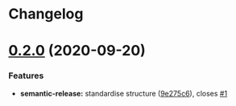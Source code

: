 # Changelog

# [0.2.0](https://github.com/saltstack-formulas/rng-tools-formula/compare/v0.1.0...v0.2.0) (2020-09-20)


### Features

* **semantic-release:** standardise structure ([9e275c6](https://github.com/saltstack-formulas/rng-tools-formula/commit/9e275c6f71b6499cd6981bcef19a0b88249d360f)), closes [#1](https://github.com/saltstack-formulas/rng-tools-formula/issues/1)
